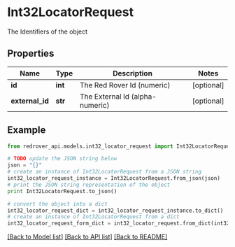 # Int32LocatorRequest

The Identifiers of the object

## Properties
Name | Type | Description | Notes
------------ | ------------- | ------------- | -------------
**id** | **int** | The Red Rover Id (numeric) | [optional] 
**external_id** | **str** | The External Id (alpha-numeric) | [optional] 

## Example

```python
from redrover_api.models.int32_locator_request import Int32LocatorRequest

# TODO update the JSON string below
json = "{}"
# create an instance of Int32LocatorRequest from a JSON string
int32_locator_request_instance = Int32LocatorRequest.from_json(json)
# print the JSON string representation of the object
print Int32LocatorRequest.to_json()

# convert the object into a dict
int32_locator_request_dict = int32_locator_request_instance.to_dict()
# create an instance of Int32LocatorRequest from a dict
int32_locator_request_form_dict = int32_locator_request.from_dict(int32_locator_request_dict)
```
[[Back to Model list]](../README.md#documentation-for-models) [[Back to API list]](../README.md#documentation-for-api-endpoints) [[Back to README]](../README.md)


